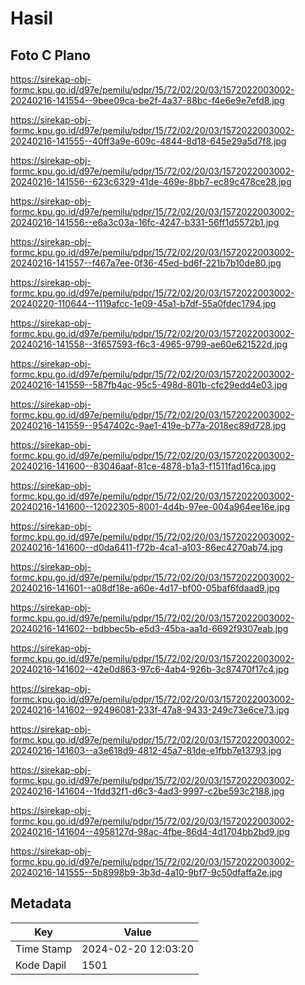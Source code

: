 # Hasil

## Foto C Plano

https://sirekap-obj-formc.kpu.go.id/d97e/pemilu/pdpr/15/72/02/20/03/1572022003002-20240216-141554--9bee09ca-be2f-4a37-88bc-f4e6e9e7efd8.jpg

https://sirekap-obj-formc.kpu.go.id/d97e/pemilu/pdpr/15/72/02/20/03/1572022003002-20240216-141555--40ff3a9e-609c-4844-8d18-645e29a5d7f8.jpg

https://sirekap-obj-formc.kpu.go.id/d97e/pemilu/pdpr/15/72/02/20/03/1572022003002-20240216-141556--623c6329-41de-469e-8bb7-ec89c478ce28.jpg

https://sirekap-obj-formc.kpu.go.id/d97e/pemilu/pdpr/15/72/02/20/03/1572022003002-20240216-141556--e6a3c03a-16fc-4247-b331-56ff1d5572b1.jpg

https://sirekap-obj-formc.kpu.go.id/d97e/pemilu/pdpr/15/72/02/20/03/1572022003002-20240216-141557--f467a7ee-0f36-45ed-bd6f-221b7b10de80.jpg

https://sirekap-obj-formc.kpu.go.id/d97e/pemilu/pdpr/15/72/02/20/03/1572022003002-20240220-110644--1119afcc-1e09-45a1-b7df-55a0fdec1794.jpg

https://sirekap-obj-formc.kpu.go.id/d97e/pemilu/pdpr/15/72/02/20/03/1572022003002-20240216-141558--3f657593-f6c3-4965-9799-ae60e621522d.jpg

https://sirekap-obj-formc.kpu.go.id/d97e/pemilu/pdpr/15/72/02/20/03/1572022003002-20240216-141559--587fb4ac-95c5-498d-801b-cfc29edd4e03.jpg

https://sirekap-obj-formc.kpu.go.id/d97e/pemilu/pdpr/15/72/02/20/03/1572022003002-20240216-141559--9547402c-9ae1-419e-b77a-2018ec89d728.jpg

https://sirekap-obj-formc.kpu.go.id/d97e/pemilu/pdpr/15/72/02/20/03/1572022003002-20240216-141600--83046aaf-81ce-4878-b1a3-f1511fad16ca.jpg

https://sirekap-obj-formc.kpu.go.id/d97e/pemilu/pdpr/15/72/02/20/03/1572022003002-20240216-141600--12022305-8001-4d4b-97ee-004a964ee16e.jpg

https://sirekap-obj-formc.kpu.go.id/d97e/pemilu/pdpr/15/72/02/20/03/1572022003002-20240216-141600--d0da6411-f72b-4ca1-a103-86ec4270ab74.jpg

https://sirekap-obj-formc.kpu.go.id/d97e/pemilu/pdpr/15/72/02/20/03/1572022003002-20240216-141601--a08df18e-a60e-4d17-bf00-05baf6fdaad9.jpg

https://sirekap-obj-formc.kpu.go.id/d97e/pemilu/pdpr/15/72/02/20/03/1572022003002-20240216-141602--bdbbec5b-e5d3-45ba-aa1d-6692f9307eab.jpg

https://sirekap-obj-formc.kpu.go.id/d97e/pemilu/pdpr/15/72/02/20/03/1572022003002-20240216-141602--42e0d863-97c6-4ab4-926b-3c87470f17c4.jpg

https://sirekap-obj-formc.kpu.go.id/d97e/pemilu/pdpr/15/72/02/20/03/1572022003002-20240216-141602--92496081-233f-47a8-9433-249c73e6ce73.jpg

https://sirekap-obj-formc.kpu.go.id/d97e/pemilu/pdpr/15/72/02/20/03/1572022003002-20240216-141603--a3e618d9-4812-45a7-81de-e1fbb7e13793.jpg

https://sirekap-obj-formc.kpu.go.id/d97e/pemilu/pdpr/15/72/02/20/03/1572022003002-20240216-141604--1fdd32f1-d6c3-4ad3-9997-c2be593c2188.jpg

https://sirekap-obj-formc.kpu.go.id/d97e/pemilu/pdpr/15/72/02/20/03/1572022003002-20240216-141604--4958127d-98ac-4fbe-86d4-4d1704bb2bd9.jpg

https://sirekap-obj-formc.kpu.go.id/d97e/pemilu/pdpr/15/72/02/20/03/1572022003002-20240216-141555--5b8998b9-3b3d-4a10-9bf7-9c50dfaffa2e.jpg


## Metadata

| Key        | Value               |
| ---------- | ------------------- |
| Time Stamp | 2024-02-20 12:03:20 |
| Kode Dapil | 1501                |



